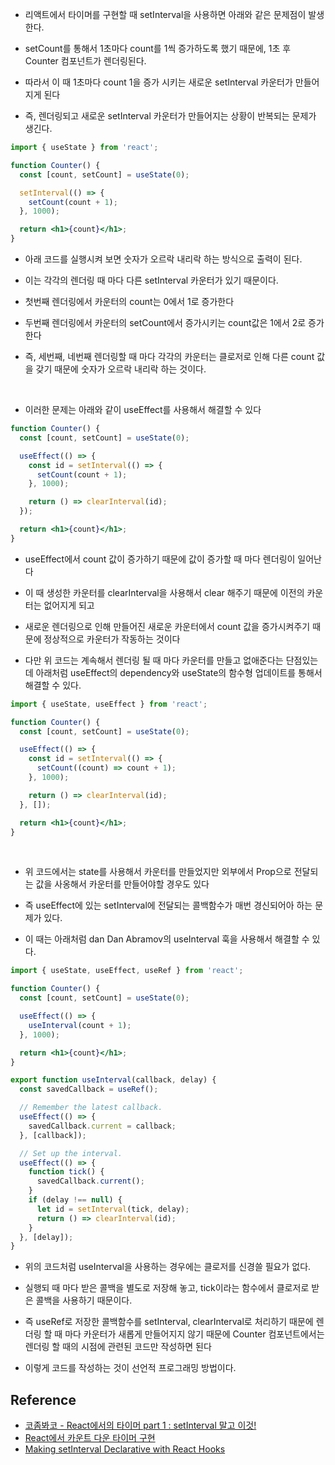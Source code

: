 - 리액트에서 타이머를 구현할 때 setInterval을 사용하면 아래와 같은 문제점이 발생한다.

- setCount를 통해서 1초마다 count를 1씩 증가하도록 했기 때문에, 1초 후 Counter 컴포넌트가 렌더링된다.

- 따라서 이 때 1초마다 count 1을 증가 시키는 새로운 setInterval 카운터가 만들어지게 된다

- 즉, 렌더링되고 새로운 setInterval 카운터가 만들어지는 상황이 반복되는 문제가 생긴다.

```jsx
import { useState } from 'react';

function Counter() {
  const [count, setCount] = useState(0);

  setInterval(() => {
    setCount(count + 1);
  }, 1000);

  return <h1>{count}</h1>;
}
```

- 아래 코드를 실행시켜 보면 숫자가 오르락 내리락 하는 방식으로 출력이 된다.

- 이는 각각의 렌더링 때 마다 다른 setInterval 카운터가 있기 때문이다.

- 첫번째 렌더링에서 카운터의 count는 0에서 1로 증가한다

- 두번째 렌더링에서 카운터의 setCount에서 증가시키는 count값은 1에서 2로 증가한다

- 즉, 세번째, 네번째 렌더링할 때 마다 각각의 카운터는 클로저로 인해 다른 count 값을 갖기 때문에 숫자가 오르락 내리락 하는 것이다.

<br/>

- 이러한 문제는 아래와 같이 useEffect를 사용해서 해결할 수 있다

```jsx
function Counter() {
  const [count, setCount] = useState(0);

  useEffect(() => {
    const id = setInterval(() => {
      setCount(count + 1);
    }, 1000);

    return () => clearInterval(id);
  });

  return <h1>{count}</h1>;
}
```

- useEffect에서 count 값이 증가하기 때문에 값이 증가할 때 마다 렌더링이 일어난다

- 이 때 생성한 카운터를 clearInterval을 사용해서 clear 해주기 때문에 이전의 카운터는 없어지게 되고

- 새로운 렌더링으로 인해 만들어진 새로운 카운터에서 count 값을 증가시켜주기 때문에 정상적으로 카운터가 작동하는 것이다

- 다만 위 코드는 계속해서 렌더링 될 때 마다 카운터를 만들고 없애준다는 단점있는데 아래처럼 useEffect의 dependency와 useState의 함수형 업데이트를 통해서 해결할 수 있다.

```jsx
import { useState, useEffect } from 'react';

function Counter() {
  const [count, setCount] = useState(0);

  useEffect(() => {
    const id = setInterval(() => {
      setCount((count) => count + 1);
    }, 1000);

    return () => clearInterval(id);
  }, []);

  return <h1>{count}</h1>;
}
```

<br/>

- 위 코드에서는 state를 사용해서 카운터를 만들었지만 외부에서 Prop으로 전달되는 값을 사옹해서 카운터를 만들어야할 경우도 있다

- 즉 useEffect에 있는 setInterval에 전달되는 콜백함수가 매번 경신되어아 하는 문제가 있다.

- 이 때는 아래처럼 dan Dan Abramov의 useInterval 훅을 사용해서 해결할 수 있다.

```jsx
import { useState, useEffect, useRef } from 'react';

function Counter() {
  const [count, setCount] = useState(0);

  useEffect(() => {
    useInterval(count + 1);
  }, 1000);

  return <h1>{count}</h1>;
}

export function useInterval(callback, delay) {
  const savedCallback = useRef();

  // Remember the latest callback.
  useEffect(() => {
    savedCallback.current = callback;
  }, [callback]);

  // Set up the interval.
  useEffect(() => {
    function tick() {
      savedCallback.current();
    }
    if (delay !== null) {
      let id = setInterval(tick, delay);
      return () => clearInterval(id);
    }
  }, [delay]);
}
```

- 위의 코드처럼 useInterval을 사용하는 경우에는 클로저를 신경쓸 필요가 없다.

- 실행되 때 마다 받은 콜백을 별도로 저장해 놓고, tick이라는 함수에서 클로저로 받은 콜백을 사용하기 때문이다.

- 즉 useRef로 저장한 콜백함수를 setInterval, clearInterval로 처리하기 때문에 렌더링 할 때 마다 카운터가 새롭게 만들어지지 않기 때문에 Counter 컴포넌트에서는 렌더링 할 때의 시점에 관련된 코드만 작성하면 된다

- 이렇게 코드를 작성하는 것이 선언적 프로그래밍 방법이다.

## Reference

- [코좀봐코 - React에서의 타이머 part 1 : setInterval 말고 이것!](https://www.youtube.com/watch?v=2tUdyY5uBSw&t=28)
- [React에서 카운트 다운 타이머 구현](https://class.codejong.kr/t/react/371)
- [Making setInterval Declarative with React Hooks](https://overreacted.io/making-setinterval-declarative-with-react-hooks/)
